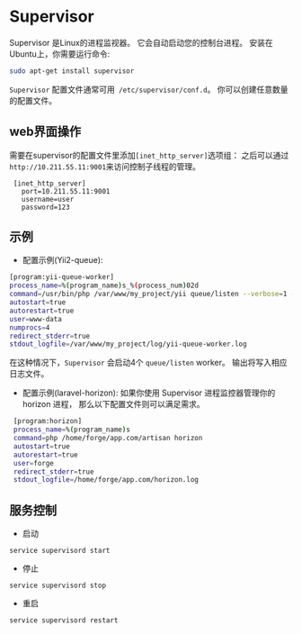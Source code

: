 # Supervisor
Supervisor 是Linux的进程监视器。
它会自动启动您的控制台进程。
安装在Ubuntu上，你需要运行命令:

```bash
sudo apt-get install supervisor
```

`Supervisor` 配置文件通常可用` /etc/supervisor/conf.d`。 你可以创建任意数量的配置文件。

## web界面操作
   
需要在supervisor的配置文件里添加`[inet_http_server]`选项组：
之后可以通过`http://10.211.55.11:9001`来访问控制子线程的管理。
   
```
 [inet_http_server]
   port=10.211.55.11:9001
   username=user
   password=123
```

## 示例

- 配置示例(Yii2-queue):

```bash
[program:yii-queue-worker]
process_name=%(program_name)s_%(process_num)02d
command=/usr/bin/php /var/www/my_project/yii queue/listen --verbose=1 --color=0
autostart=true
autorestart=true
user=www-data
numprocs=4
redirect_stderr=true
stdout_logfile=/var/www/my_project/log/yii-queue-worker.log
```

在这种情况下，`Supervisor` 会启动4个 `queue/listen` worker。
输出将写入相应日志文件。 
 
- 配置示例(laravel-horizon):
如果你使用 Supervisor 进程监控器管理你的 horizon 进程，
那么以下配置文件则可以满足需求。
 
```bash
 [program:horizon]
 process_name=%(program_name)s
 command=php /home/forge/app.com/artisan horizon
 autostart=true
 autorestart=true
 user=forge
 redirect_stderr=true
 stdout_logfile=/home/forge/app.com/horizon.log
```

## 服务控制

- 启动

```
service supervisord start
```

- 停止

```
service supervisord stop
```

- 重启

```
service supervisord restart
```
